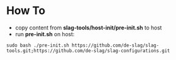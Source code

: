 # How To

* copy content from **slag-tools/host-init/pre-init.sh** to host
* run **pre-init.sh** on host:
```
sudo bash ./pre-init.sh https://github.com/de-slag/slag-tools.git;https://github.com/de-slag/slag-configurations.git
```
